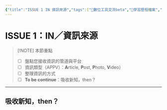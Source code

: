 ```yaml
---
{"title":"ISSUE 1 IN 資訊來源","tags":["📝數位工具交流beta","🎯學習歷程檔案","self_learing"],"status":"⚒️ Doing","dg-publish":true,"slideOptions":{"transition":"slide","spotlight":{"enabled":false}},"permalink":"/ISSUE 1_IN 資訊來源/","dgPassFrontmatter":true,"created":"2025-05-07T11:27:47.215+08:00","updated":"2025-05-07T11:46:08.846+08:00"}
---
```



# ISSUE 1：IN／資訊來源 


> [!NOTE] 本節重點
> - [ ] 盤點您接收資訊的管道與平台
> - [ ] 資訊類型（APPV）：**A**rticle, **P**ost, **P**hoto, **V**ideo）
> - [ ] 整理資訊的方式
> - [ ] **To be continue**：吸收新知，then？

---


## 吸收新知，then？
 
